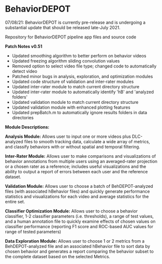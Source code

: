 # BehaviorDEPOT

07/08/21: BehaviorDEPOT is currently pre-release and is undergoing a substantial update that should be released late-July 2021.

Repository for BehaviorDEPOT pipeline app files and source code

**Patch Notes v0.51**
- Updated smoothing algorithm to better perform on behavior videos
- Updated freezing algorithm sliding convolution values
- Removed option to select video file type; changed code to automatically detect video
- Patched minor bugs in analysis, exploration, and optimization modules
- Updated code structure of validation and inter-rater modules
- Updated inter-rater module to match current directory structure
- Updated inter-rater module to automatically identify 'hB' and 'analyzed folders'
- Updated validation module to match current directory structure
- Updated validation module with enhanced plotting features
- Updated prepBatch.m to automatically ignore results folders in data directories


**Module Descriptions:**

**Analysis Module:** Allows user to input one or more videos plus DLC-analyzed files to smooth tracking data, calculate a wide array of metrics, and classify behaviors with or without spatial and temporal filtering.

**Inter-Rater Module:** Allows user to make comparisons and visualizations of behavior annotations from multiple users using an averaged-rater projection or a chosen rater as a reference; includes useful visualizations and the ability to output a report of errors between each user and the reference dataset.

**Validation Module:** Allows user to choose a batch of BehDEPOT-analyzed files (with associated hBehavior files) and quickly generate performance statistics and visualizations for each video and average statistics for the entire set.

**Classifier Optimization Module:** Allows user to choose a behavior classifier, 1-2 classifier parameters (i.e. thresholds), a range of test values, and a human annotation file to quickly examine effects of chosen values on classifier performance (reporting F1 score and ROC-based AUC values for range of tested parameters)

**Data Exploration Module:** Allows user to choose 1 or 2 metrics from a BehDEPOT-analyzed file and an associated hBehavior file to sort data by chosen behavior and generates a report comparing the behavior subset to the complete dataset based on the selected Metrics. 
